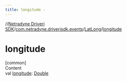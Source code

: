 ```yaml
---
title: longitude -
---
```

//[Netradyne Driveri SDK](../../index.md)/[com.netradyne.driverisdk.events](../index.md)/[LatLong](index.md)/[longitude](longitude.md)



# longitude  
[common]  
Content  
val [longitude](longitude.md): [Double](https://kotlinlang.org/api/latest/jvm/stdlib/kotlin/-double/index.html)  



